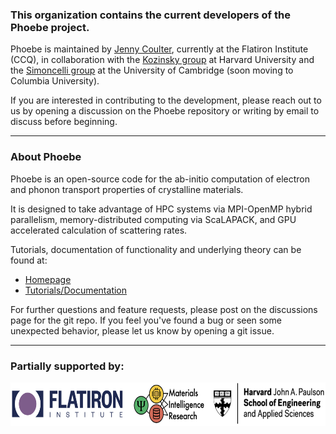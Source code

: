 ### This organization contains the current developers of the Phoebe project. 

Phoebe is maintained by [Jenny Coulter](https://www.simonsfoundation.org/people/jennifer-coulter/), currently at the Flatiron Institute (CCQ), in collaboration with the [Kozinsky group](https://mir.g.harvard.edu/) at Harvard University and the [Simoncelli group](https://www.apam.columbia.edu/michele-simoncelli) at the University of Cambridge (soon moving to Columbia University).

If you are interested in contributing to the development, please reach out to us by opening a discussion on the Phoebe repository or writing by email to discuss before beginning. 

-------------------------
### About Phoebe 
Phoebe is an open-source code for the ab-initio computation of electron and phonon transport properties of crystalline materials.

It is designed to take advantage of HPC systems via MPI-OpenMP hybrid parallelism, memory-distributed computing via ScaLAPACK, and GPU accelerated calculation of scattering rates.

Tutorials, documentation of functionality and underlying theory can be found at:
  * [Homepage](https://mir-group.github.io/phoebe/)
  * [Tutorials/Documentation](https://phoebe.readthedocs.io/en/develop/introduction.html)

For further questions and feature requests, please post on the discussions page for the git repo.
If you feel you've found a bug or seen some unexpected behavior, please let us know by opening a git issue. 

-------------------------
### Partially supported by:

<div class="inline-block">
<img src="https://github.com/phoebe-team/phoebe/blob/gh-pages/pictures/logos/logo-banner.png" height="70"/>
</div>
